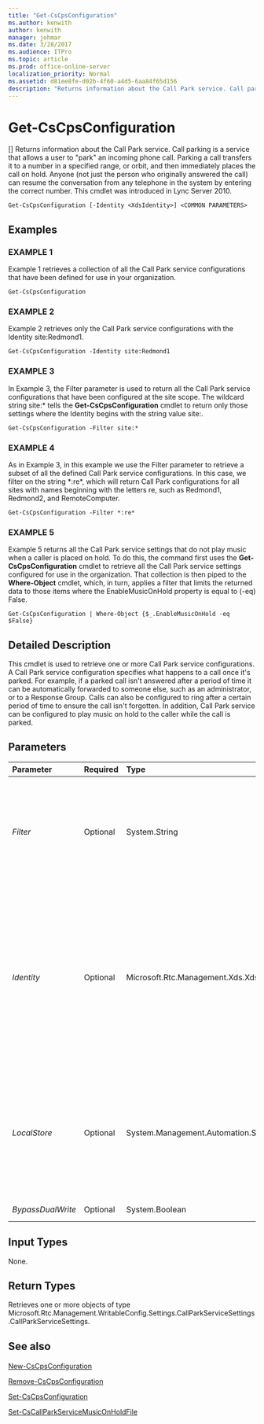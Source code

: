 ```yaml
---
title: "Get-CsCpsConfiguration"
ms.author: kenwith
author: kenwith
manager: johmar
ms.date: 3/28/2017
ms.audience: ITPro
ms.topic: article
ms.prod: office-online-server
localization_priority: Normal
ms.assetid: d81ee8fe-d02b-4f60-a4d5-6aa84f65d156
description: "Returns information about the Call Park service. Call parking is a service that allows a user toparkan incoming phone call. Parking a call transfers it to a number in a specified range, or orbit, and then immediately places the call on hold. Anyone (not just the person who originally answered the call) can resume the conversation from any telephone in the system by entering the correct number. This cmdlet was introduced in Lync Server 2010."
---
```


# Get-CsCpsConfiguration
[]
Returns information about the Call Park service. Call parking is a service that allows a user to "park" an incoming phone call. Parking a call transfers it to a number in a specified range, or orbit, and then immediately places the call on hold. Anyone (not just the person who originally answered the call) can resume the conversation from any telephone in the system by entering the correct number. This cmdlet was introduced in Lync Server 2010.
  
```
Get-CsCpsConfiguration [-Identity <XdsIdentity>] <COMMON PARAMETERS>

```

## Examples

### EXAMPLE 1

Example 1 retrieves a collection of all the Call Park service configurations that have been defined for use in your organization.
  
```
Get-CsCpsConfiguration
```

### EXAMPLE 2

Example 2 retrieves only the Call Park service configurations with the Identity site:Redmond1.
  
```
Get-CsCpsConfiguration -Identity site:Redmond1
```

### EXAMPLE 3

In Example 3, the Filter parameter is used to return all the Call Park service configurations that have been configured at the site scope. The wildcard string site:* tells the **Get-CsCpsConfiguration** cmdlet to return only those settings where the Identity begins with the string value site:.
  
```
Get-CsCpsConfiguration -Filter site:*
```

### EXAMPLE 4

As in Example 3, in this example we use the Filter parameter to retrieve a subset of all the defined Call Park service configurations. In this case, we filter on the string \*:re\*, which will return Call Park configurations for all sites with names beginning with the letters re, such as Redmond1, Redmond2, and RemoteComputer.
  
```
Get-CsCpsConfiguration -Filter *:re*
```

### EXAMPLE 5

Example 5 returns all the Call Park service settings that do not play music when a caller is placed on hold. To do this, the command first uses the **Get-CsCpsConfiguration** cmdlet to retrieve all the Call Park service settings configured for use in the organization. That collection is then piped to the **Where-Object** cmdlet, which, in turn, applies a filter that limits the returned data to those items where the EnableMusicOnHold property is equal to (-eq) False.
  
```
Get-CsCpsConfiguration | Where-Object {$_.EnableMusicOnHold -eq $False}
```

## Detailed Description

This cmdlet is used to retrieve one or more Call Park service configurations. A Call Park service configuration specifies what happens to a call once it's parked. For example, if a parked call isn't answered after a period of time it can be automatically forwarded to someone else, such as an administrator, or to a Response Group. Calls can also be configured to ring after a certain period of time to ensure the call isn't forgotten. In addition, Call Park service can be configured to play music on hold to the caller while the call is parked.
  
## Parameters

|**Parameter**|**Required**|**Type**|**Description**|
|:-----|:-----|:-----|:-----|
| _Filter_ <br/> |Optional  <br/> |System.String  <br/> |Allows you to do a wildcard search to retrieve only those configurations with Identity values matching the wildcard string.  <br/> |
| _Identity_ <br/> |Optional  <br/> |Microsoft.Rtc.Management.Xds.XdsIdentity  <br/> |The unique identifier of the Call Park service configuration you want to retrieve. This identifier will be either Global or site:\<sitename\>, where \<sitename\> is the name of the site to which the configuration applies.  <br/> |
| _LocalStore_ <br/> |Optional  <br/> |System.Management.Automation.SwitchParameter  <br/> |Retrieves the Call Park service information from the local replica of the Central Management store, rather than the Central Management store itself.  <br/> |
| _BypassDualWrite_ <br/> |Optional  <br/> |System.Boolean  <br/> |PARAMVALUE: $true | $false  <br/> |
   
## Input Types

None.
  
## Return Types

Retrieves one or more objects of type Microsoft.Rtc.Management.WritableConfig.Settings.CallParkServiceSettings.CallParkServiceSettings.
  
## See also

#### 

[New-CsCpsConfiguration](new-cscpsconfiguration.md)
  
[Remove-CsCpsConfiguration](remove-cscpsconfiguration.md)
  
[Set-CsCpsConfiguration](set-cscpsconfiguration.md)
  
[Set-CsCallParkServiceMusicOnHoldFile](set-cscallparkservicemusiconholdfile.md)

